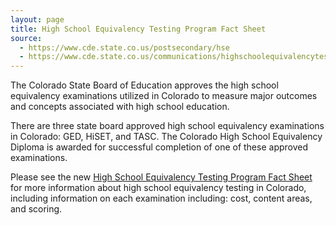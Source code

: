 ```yaml
---
layout: page
title: High School Equivalency Testing Program Fact Sheet
source:
  - https://www.cde.state.co.us/postsecondary/hse
  - https://www.cde.state.co.us/communications/highschoolequivalencytestingprogram
---
```

The Colorado State Board of Education approves the high school equivalency examinations utilized in Colorado to measure major outcomes and concepts associated with high school education.

There are three state board approved high school equivalency examinations in Colorado: GED, HiSET, and TASC. The Colorado High School Equivalency Diploma is awarded for successful completion of one of these approved examinations.

Please see the new [High School Equivalency Testing Program Fact Sheet](https://www.cde.state.co.us/communications/highschoolequivalencytestingprogram) for more information about high school equivalency testing in Colorado, including information on each examination including: cost, content areas, and scoring.
